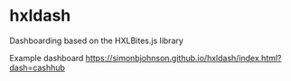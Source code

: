 # hxldash

Dashboarding based on the HXLBites.js library

Example dashboard
https://simonbjohnson.github.io/hxldash/index.html?dash=cashhub
